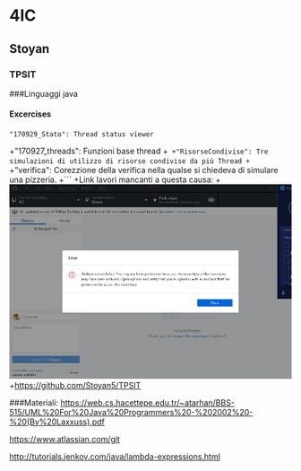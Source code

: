  # 4IC
 
 ## Stoyan
 
 ### TPSIT
 
 ###Linguaggi
 java
 
 #### Excercises
 
 ```
 "170929_Stato": Thread status viewer
 ```
+"170927_threads": Funzioni base thread
+```
+"RisorseCondivise": Tre simulazioni di utilizzo di risorse condivise da più Thread
+```
+"verifica": Corezzione della verifica nella qualse si chiedeva di simulare una pizzeria.
+```
+Link lavori mancanti a questa causa:
+![alt text](https://github.com/Stoyan5/TPSIT/blob/master/cant%20push.png)
+https://github.com/Stoyan5/TPSIT

###Materiali:
https://web.cs.hacettepe.edu.tr/~atarhan/BBS-515/UML%20For%20Java%20Programmers%20-%202002%20-%20(By%20Laxxuss).pdf

https://www.atlassian.com/git

http://tutorials.jenkov.com/java/lambda-expressions.html
